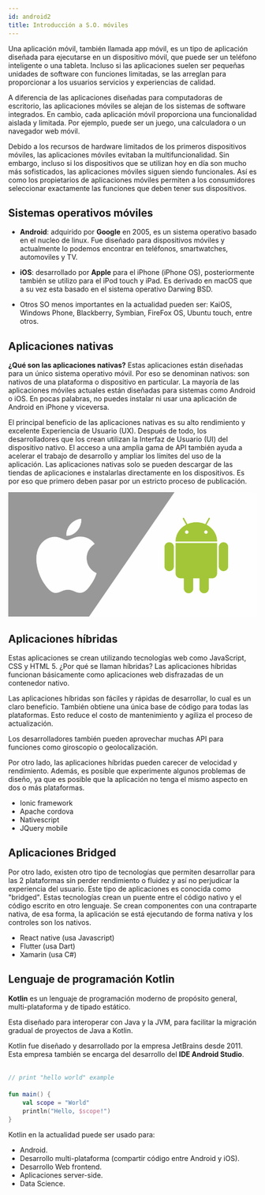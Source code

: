 ```yaml
---
id: android2
title: Introducción a S.O. móviles
---
```


Una aplicación móvil, también llamada app móvil, es un tipo de aplicación diseñada para ejecutarse en un dispositivo móvil, que puede ser un teléfono inteligente o una tableta. Incluso si las aplicaciones suelen ser pequeñas unidades de software con funciones limitadas, se las arreglan para proporcionar a los usuarios servicios y experiencias de calidad.

A diferencia de las aplicaciones diseñadas para computadoras de escritorio, las aplicaciones móviles se alejan de los sistemas de software integrados. En cambio, cada aplicación móvil proporciona una funcionalidad aislada y limitada. Por ejemplo, puede ser un juego, una calculadora o un navegador web móvil.

Debido a los recursos de hardware limitados de los primeros dispositivos móviles, las aplicaciones móviles evitaban la multifuncionalidad. Sin embargo, incluso si los dispositivos que se utilizan hoy en día son mucho más sofisticados, las aplicaciones móviles siguen siendo funcionales. Así es como los propietarios de aplicaciones móviles permiten a los consumidores seleccionar exactamente las funciones que deben tener sus dispositivos.

## Sistemas operativos móviles

* **Android**: adquirido por **Google** en 2005, es un sistema operativo basado en el nucleo de linux. Fue diseñado para dispositivos móviles y actualmente lo podemos encontrar en teléfonos, smartwatches, automoviles y TV.

* **iOS**: desarrollado por **Apple** para el iPhone (iPhone OS), posteriormente también se utilizo para el iPod touch y iPad. Es derivado en macOS que a su vez esta basado en el sistema operativo Darwing BSD.

* Otros SO menos importantes en la actualidad pueden ser: KaiOS, Windows Phone, Blackberry, Symbian, FireFox OS, Ubuntu touch, entre otros.


## Aplicaciones nativas

**¿Qué son las aplicaciones nativas?** Estas aplicaciones están diseñadas para un único sistema operativo móvil. Por eso se denominan nativos: son nativos de una plataforma o dispositivo en particular. La mayoría de las aplicaciones móviles actuales están diseñadas para sistemas como Android o iOS. En pocas palabras, no puedes instalar ni usar una aplicación de Android en iPhone y viceversa.

El principal beneficio de las aplicaciones nativas es su alto rendimiento y excelente Experiencia de Usuario (UX). Después de todo, los desarrolladores que los crean utilizan la Interfaz de Usuario (UI) del dispositivo nativo. El acceso a una amplia gama de API también ayuda a acelerar el trabajo de desarrollo y ampliar los límites del uso de la aplicación. Las aplicaciones nativas solo se pueden descargar de las tiendas de aplicaciones e instalarlas directamente en los dispositivos. Es por eso que primero deben pasar por un estricto proceso de publicación.

![Android vs iOS](/img/android/img1.png)

## Aplicaciones híbridas

Estas aplicaciones se crean utilizando tecnologías web como JavaScript, CSS y HTML 5. ¿Por qué se llaman híbridas? Las aplicaciones híbridas funcionan básicamente como aplicaciones web disfrazadas de un contenedor nativo.

Las aplicaciones híbridas son fáciles y rápidas de desarrollar, lo cual es un claro beneficio. También obtiene una única base de código para todas las plataformas. Esto reduce el costo de mantenimiento y agiliza el proceso de actualización.

Los desarrolladores también pueden aprovechar muchas API para funciones como giroscopio o geolocalización.

Por otro lado, las aplicaciones híbridas pueden carecer de velocidad y rendimiento. Además, es posible que experimente algunos problemas de diseño, ya que es posible que la aplicación no tenga el mismo aspecto en dos o más plataformas.

* Ionic framework
* Apache cordova
* Nativescript
* JQuery mobile

## Aplicaciones Bridged

Por otro lado, existen otro tipo de tecnologías que permiten desarrollar para las 2 plataformas sin perder rendimiento o fluidez y así no perjudicar la experiencia del usuario. Este tipo de aplicaciones es conocida como "bridged". Estas tecnologías crean un puente entre el código nativo y el código escrito en otro lenguaje. Se crean componentes con una contraparte nativa, de esa forma, la aplicación se está ejecutando de forma nativa y los controles son los nativos.

* React native (usa Javascript)
* Flutter (usa Dart)
* Xamarin (usa C#)


## Lenguaje de programación Kotlin

**Kotlin** es un lenguaje de programación moderno de propósito general, multi-plataforma y de tipado estático.

Esta diseñado para interoperar con Java y la JVM, para facilitar la migración gradual de proyectos de Java a Kotlin.

Kotlin fue diseñado y desarrollado por la empresa JetBrains desde 2011. Esta empresa también se encarga del desarrollo del **IDE Android Studio**.

```kotlin

// print "hello world" example

fun main() {
    val scope = "World"
    println("Hello, $scope!")
}
```

Kotlin en la actualidad puede ser usado para:

* Android.
* Desarrollo multi-plataforma (compartir código entre Android y iOS).
* Desarrollo Web frontend.
* Aplicaciones server-side.
* Data Science.
